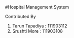 #Hospital Management System



Contributed By
1. Tarun Tapadiya : 111903112
2. Srushti More : 111903108
